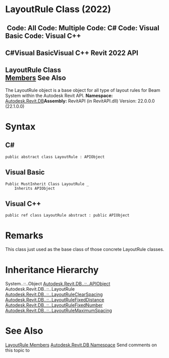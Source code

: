 # LayoutRule Class (2022)

﻿
 Code: All Code: Multiple Code: C# Code: Visual Basic Code: Visual C++   
---  
C#Visual BasicVisual C++
Revit 2022 API  
---  
LayoutRule Class  
[Members](2c5c4b92-7824-f8d0-351a-62615966ecaf.md "LayoutRule Members") See Also  
---  
The LayoutRule object is a base object for all type of layout rules for Beam System within the Autodesk Revit API.
**Namespace:** [Autodesk.Revit.DB](87546ba7-461b-c646-cbb1-2cb8f5bff8b2.md "Autodesk.Revit.DB Namespace")**Assembly:** RevitAPI (in RevitAPI.dll) Version: 22.0.0.0 (22.1.0.0)
# Syntax
C#  
---  
```text
public abstract class LayoutRule : APIObject
```
  
Visual Basic  
---  
```text
Public MustInherit Class LayoutRule _
	Inherits APIObject
```
  
Visual C++  
---  
```text
public ref class LayoutRule abstract : public APIObject
```
  
# Remarks
This class just used as the base class of those concrete LayoutRule classes.
# Inheritance Hierarchy
System..::..Object [Autodesk.Revit.DB..::..APIObject](beb86ef5-39ad-3f0d-0cd9-0c929387a2bb.md "APIObject Class") Autodesk.Revit.DB..::..LayoutRule [Autodesk.Revit.DB..::..LayoutRuleClearSpacing](09ba6ef0-6c4d-904a-715a-33755540fd26.md "LayoutRuleClearSpacing Class") [Autodesk.Revit.DB..::..LayoutRuleFixedDistance](a2910330-3b62-58d3-0f1a-e322ec4fb32c.md "LayoutRuleFixedDistance Class") [Autodesk.Revit.DB..::..LayoutRuleFixedNumber](5a2f6d39-0919-d5be-d146-bb985a4ab851.md "LayoutRuleFixedNumber Class") [Autodesk.Revit.DB..::..LayoutRuleMaximumSpacing](f9b60a91-9095-9035-e5a9-e05b6c631caf.md "LayoutRuleMaximumSpacing Class")
# See Also
[LayoutRule Members](2c5c4b92-7824-f8d0-351a-62615966ecaf.md "LayoutRule Members")
[Autodesk.Revit.DB Namespace](87546ba7-461b-c646-cbb1-2cb8f5bff8b2.md "Autodesk.Revit.DB Namespace")
Send comments on this topic to 